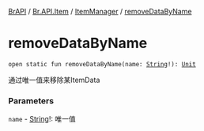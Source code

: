 [BrAPI](../../index.md) / [Br.API.Item](../index.md) / [ItemManager](index.md) / [removeDataByName](./remove-data-by-name.md)

# removeDataByName

`open static fun removeDataByName(name: `[`String`](https://kotlinlang.org/api/latest/jvm/stdlib/kotlin/-string/index.html)`!): `[`Unit`](https://kotlinlang.org/api/latest/jvm/stdlib/kotlin/-unit/index.html)

通过唯一值来移除某ItemData

### Parameters

`name` - [String](https://kotlinlang.org/api/latest/jvm/stdlib/kotlin/-string/index.html)!: 唯一值